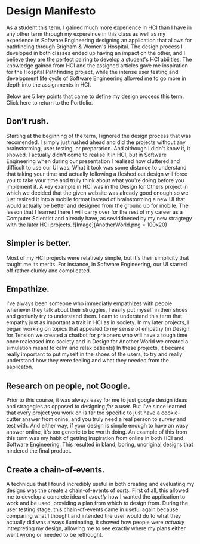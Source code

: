 # Design Manifesto

As a student this term, I gained much more experience in HCI than I have in any other term through my expereince in this class as well as my experience in Software Engineering designing an application that allows for pathfinding through Brigham & Women's Hospital.
The design process I developed in both classes ended up having an impact on the other, and I believe they are the perfect pairing to develop a student's HCI abiilties. The knowledge gained from HCI and the assigned articles gave me inspiration for the Hospital Pathfinding project, while the intense user testing and development life cycle of Software Engineering allowed me to go more in depth into the assignments in HCI.

Below are 5 key points that came to define my design process this term. Click here to return to the Portfolio.

## Don’t rush.
Starting at the beginning of the term, I ignored the design process that was recomended. I simply just rushed ahead and did the projects without any brainstorming, user testing, or prepararion. And although I didn't know it, it showed.
I actually didn't come to realise it in HCI, but in Software Engineering when during our presentation I realised how cluttered and difficult to use our UI was. What it took was some distance to understand that taking your time and actually following a fleshed out design will force you to take your time and truly think about what you're doing before you implement it.
A key example in HCI was in the Design for Others project in which we decided that the given website was already good enough so we just resized it into a mobile format instead of brainstorming a new UI that would actually be better and designed from the ground up for mobile. The lesson that I learned there I will carry over for the rest of my career as a Computer Scientist and already have, as seviddneced by my new stragtegy with the later HCI projects.
![Image](AnotherWorld.png = 100x20)

## Simpler is better.
Most of my HCI projects were relatively simple, but it's their simplicity that taught me its merits. For instance, in Software Engineering, our UI started off rather clunky and complicated. 

## Empathize.
I've always been someone who immediatly empathizes with people whenever they talk about their struggles, I easily put myself in their shoes and geniunly try to understand them.
I cam to understand this term that empathy just as important a trait in HCI as in society. In my later projects, I began working on topics that appealed to my sense of empathy (in Design for Tension we created a chatbot for prisoners who will have a tough time once realeased into society and in Design for Another World we created a simulation meant to calm and relax patients) In these projects, it became really important to put myself in the shoes of the users, to try and really understand how they were feeling and what they needed from the aaplicaton.

## Research on people, not Google.
Prior to this course, it was always easy for me to just google design ideas and stragegies as opposed to designing _for_ a user. But I've since learned that every project you work on is far too specific to just have a cookie-cutter answer from onine, and you truly need  a real person to survey and test with. And either way, if your design is simple enough to have an wasy answer online, it's too generic to be worth doing.
An example of this from this term was my habit of getting inspiration from online in both HCI and Software Engineering. This resulted in bland, boring, unoriginal designs that hindered the final product.

## Create a chain-of-events.
A technique that I found incredibly useful in both creating and eveluating my designs was the create a chain-of-events of sorts. First of all, this allowed me to develop a concrete idea of _exactly_ how I wanted the application to work and be used, providing a plan from which to design from. During the user testing stage, this chain-of-events came in useful again because comparing what I thought and intended the user would do to what they actually did was always iluminating, it showed how people were _actually_ intrepreting my design, allowing me to see exactly where my plans either went wrong or needed to be rethought.

